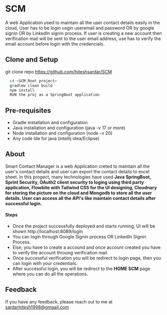 
# SCM

A web Application used to maintain all the user contact details easily in the cloud, User has to be login usgin useremail and password OR by google signin OR by LinkedIn signin process. If user is creating a new account then verification mail will be sent to the user email address, use has to verify the email account before login with the credencials.


## Clone and Setup

git clone repo https://github.com/hiteshsardar/SCM

```bash
  cd <SCM_Root project>
  gradlew clean build
  npm install
  RUN the proj as a SpringBoot application
```
    
## Pre-requisites

- Gradle installation and configuration
- Java installation and configuration (java -v 17 or more)
- Node installation and configuration (node -v 20)
- Any code Ide for java (intellij idea/Eclipse)
## About

Smart Contact Manager is a web Application creted to maintain all the user's contact details and user can export the contact details to excel sheet. In this progect, many technologies have used **Java SpringBoot, Sprint Security, OAuth2 client security to loging using third party application, Flowbite with Tailwind CSS for the UI designing, Cloudnary for storing the picture on the cloud and Mongodb to store all the user details. User can access all the API's like maintain contact details after successful login.**

#### Steps
- Once the project successfully deployed and starts running, UI will be shown http://localhost:8089/login
- You can login through Google Signin process OR LinkedIn Signin Process.
- Else, you have to create a accound and once account created you have to verify the account throung verification mail.
- Once successful verification you will be redirect to login page, then you can login with your credentials.
- After successful login, you will be redirect to the **HOME SCM** page where you can do all the operations.
## Feedback

If you have any feedback, please reach out to me at sardarhitesh1998@gmaail.com